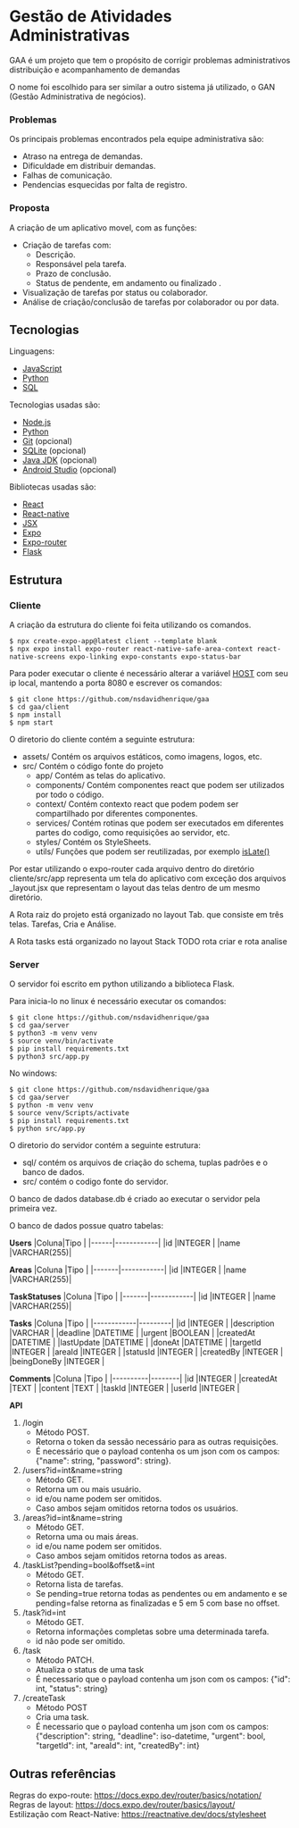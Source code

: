 # Gestão de Atividades Administrativas
  GAA é um projeto que tem o propósito de corrigir problemas administrativos distribuição e acompanhamento de demandas

  O nome foi escolhido para ser similar a outro sistema já utilizado, o GAN (Gestão Administrativa de negócios).

### Problemas
Os principais problemas encontrados pela equipe administrativa são:
- Atraso na entrega de demandas.
- Dificuldade em distribuir demandas.
- Falhas de comunicação.
- Pendencias esquecidas por falta de registro.

### Proposta
A criação de um aplicativo movel, com as funções:
- Criação de tarefas com:
    - Descrição.
    - Responsável pela tarefa.
    - Prazo de conclusão.
    - Status de pendente, em andamento ou finalizado .
- Visualização de tarefas por status ou colaborador.
- Análise de criação/conclusão de tarefas por colaborador ou por data.

## Tecnologias
Linguagens:
- [JavaScript](https://developer.mozilla.org/en-US/docs/Web/JavaScript)
- [Python](https://docs.python.org/3/reference/index.html)
- [SQL](https://www.sqlite.org/docs.html)

Tecnologias usadas são:
- [Node.js](https://nodejs.org/pt)
- [Python](https://www.python.org/downloads/)
- [Git](https://git-scm.com/downloads) (opcional)
- [SQLite](https://www.sqlite.org/download.html) (opcional)
- [Java JDK](https://www.oracle.com/java/technologies/downloads/) (opcional)
- [Android Studio](https://developer.android.com/studio?hl=pt-br) (opcional)

Bibliotecas usadas são:
- [React](https://react.dev/reference/react)
- [React-native](https://reactnative.dev/docs/getting-started)
- [JSX](https://pt-br.legacy.reactjs.org/docs/introducing-jsx.html)
- [Expo](https://docs.expo.dev/)
- [Expo-router](https://docs.expo.dev/versions/latest/sdk/router/)
- [Flask](https://flask.palletsprojects.com/en/stable/)

## Estrutura

### Cliente
A criação da estrutura do cliente foi feita utilizando os comandos.  
```console
$ npx create-expo-app@latest client --template blank
$ npx expo install expo-router react-native-safe-area-context react-native-screens expo-linking expo-constants expo-status-bar
````
Para poder executar o cliente é necessário alterar a variável [HOST](client/src/utils/config.js) com seu ip local, mantendo a porta 8080 e escrever os comandos:  
```console
$ git clone https://github.com/nsdavidhenrique/gaa
$ cd gaa/client
$ npm install
$ npm start
````

O diretorio do cliente contém a seguinte estrutura:
- assets/ Contém os arquivos estáticos, como imagens, logos, etc.
- src/    Contém o código fonte do projeto
    - app/        Contém as telas do aplicativo.
    - components/ Contém componentes react que podem ser utilizados por todo o código.
    - context/    Contém contexto react que podem podem ser compartilhado por diferentes componentes.
    - services/   Contém rotinas que podem ser executados em diferentes partes do codigo, como requisições ao servidor, etc.
    - styles/     Contém os StyleSheets.
    - utils/      Funções que podem ser reutilizadas, por exemplo [isLate()](client/src/utils/isLate.js)

Por estar utilizando o expo-router cada arquivo dentro do diretório cliente/src/app representa um tela do aplicativo com exceção dos arquivos _layout.jsx que representam o layout das telas dentro de um mesmo diretório.

A Rota raiz do projeto está organizado no layout Tab. que consiste em três telas. Tarefas, Cria e Análise.

A Rota tasks está organizado no layout Stack
TODO rota criar e rota analise

### Server
O servidor foi escrito em python utilizando a biblioteca Flask.

Para inicia-lo no linux é necessário executar os comandos:  
```console
$ git clone https://github.com/nsdavidhenrique/gaa
$ cd gaa/server
$ python3 -m venv venv
$ source venv/bin/activate
$ pip install requirements.txt
$ python3 src/app.py
````
No windows:
```console
$ git clone https://github.com/nsdavidhenrique/gaa
$ cd gaa/server
$ python -m venv venv
$ source venv/Scripts/activate
$ pip install requirements.txt
$ python src/app.py
````

O diretorio do servidor contém a seguinte estrutura:
- sql/ contém os arquivos de criação do schema, tuplas padrões e o banco de dados.
- src/ contém o codigo fonte do servidor.

O banco de dados database.db é criado ao executar o servidor pela primeira vez.

O banco de dados possue quatro tabelas:

**Users**
|Coluna|Tipo        |
|------|------------|
|id    |INTEGER     |
|name  |VARCHAR(255)|

**Areas**
|Coluna |Tipo        |
|-------|------------|
|id     |INTEGER     |
|name   |VARCHAR(255)|

**TaskStatuses**
|Coluna |Tipo        |
|-------|------------|
|id     |INTEGER     |
|name   |VARCHAR(255)|

**Tasks**
|Coluna      |Tipo     |
|------------|---------|
|id          |INTEGER  |
|description |VARCHAR  |
|deadline    |DATETIME |
|urgent      |BOOLEAN  |
|createdAt   |DATETIME |
|lastUpdate  |DATETIME |
|doneAt      |DATETIME |
|targetId    |INTEGER  |
|areaId      |INTEGER  |
|statusId    |INTEGER  |
|createdBy   |INTEGER  |
|beingDoneBy |INTEGER  |

**Comments**
|Coluna    |Tipo    |
|----------|--------|
|id        |INTEGER |
|createdAt |TEXT    |
|content   |TEXT    |
|taskId    |INTEGER |
|userId    |INTEGER |

**API**
1. /login
    - Método POST.
    - Retorna o token da sessão necessário para as outras requisições.
    - É necessário que o payload contenha os um json com os campos: {"name": string, "password": string}.
1. /users?id=int&name=string
    - Método GET.
    - Retorna um ou mais usuário.
    - id e/ou name podem ser omitidos.
    - Caso ambos sejam omitidos retorna todos os usuários.
2. /areas?id=int&name=string
    - Método GET.
    - Retorna uma ou mais áreas.
    - id e/ou name podem ser omitidos.
    - Caso ambos sejam omitidos retorna todos as areas.
4. /taskList?pending=bool&offset&=int
    - Método GET.
    - Retorna lista de tarefas.
    - Se pending=true retorna todas as pendentes ou em andamento e se pending=false retorna as finalizadas e 5 em 5 com base no offset.
3. /task?id=int
    - Método GET.
    - Retorna informações completas sobre uma determinada tarefa.
    - id não pode ser omitido.
5. /task
    - Método PATCH.
    - Atualiza o status de uma task
    - É necessario que o payload contenha um json com os campos: {"id": int, "status": string}
6. /createTask
    - Método POST
    - Cria uma task.
    - É necessario que o payload contenha  um json com os campos: {"description": string, "deadline": iso-datetime, "urgent": bool, "targetId": int, "areaId": int, "createdBy": int}

## Outras referências
Regras do expo-route: https://docs.expo.dev/router/basics/notation/  
Regras de layout: https://docs.expo.dev/router/basics/layout/  
Estilização com React-Native: https://reactnative.dev/docs/stylesheet  
